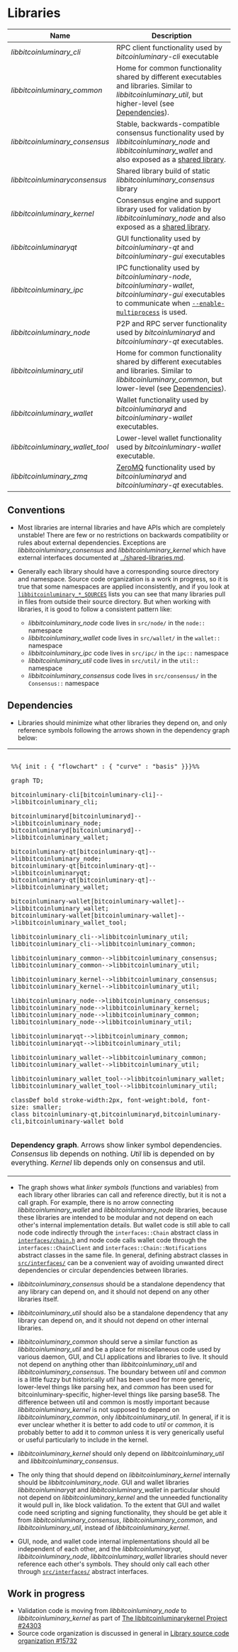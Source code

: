 # Libraries

| Name                     | Description |
|--------------------------|-------------|
| *libbitcoinluminary_cli*         | RPC client functionality used by *bitcoinluminary-cli* executable |
| *libbitcoinluminary_common*      | Home for common functionality shared by different executables and libraries. Similar to *libbitcoinluminary_util*, but higher-level (see [Dependencies](#dependencies)). |
| *libbitcoinluminary_consensus*   | Stable, backwards-compatible consensus functionality used by *libbitcoinluminary_node* and *libbitcoinluminary_wallet* and also exposed as a [shared library](../shared-libraries.md). |
| *libbitcoinluminaryconsensus*    | Shared library build of static *libbitcoinluminary_consensus* library |
| *libbitcoinluminary_kernel*      | Consensus engine and support library used for validation by *libbitcoinluminary_node* and also exposed as a [shared library](../shared-libraries.md). |
| *libbitcoinluminaryqt*           | GUI functionality used by *bitcoinluminary-qt* and *bitcoinluminary-gui* executables |
| *libbitcoinluminary_ipc*         | IPC functionality used by *bitcoinluminary-node*, *bitcoinluminary-wallet*, *bitcoinluminary-gui* executables to communicate when [`--enable-multiprocess`](multiprocess.md) is used. |
| *libbitcoinluminary_node*        | P2P and RPC server functionality used by *bitcoinluminaryd* and *bitcoinluminary-qt* executables. |
| *libbitcoinluminary_util*        | Home for common functionality shared by different executables and libraries. Similar to *libbitcoinluminary_common*, but lower-level (see [Dependencies](#dependencies)). |
| *libbitcoinluminary_wallet*      | Wallet functionality used by *bitcoinluminaryd* and *bitcoinluminary-wallet* executables. |
| *libbitcoinluminary_wallet_tool* | Lower-level wallet functionality used by *bitcoinluminary-wallet* executable. |
| *libbitcoinluminary_zmq*         | [ZeroMQ](../zmq.md) functionality used by *bitcoinluminaryd* and *bitcoinluminary-qt* executables. |

## Conventions

- Most libraries are internal libraries and have APIs which are completely unstable! There are few or no restrictions on backwards compatibility or rules about external dependencies. Exceptions are *libbitcoinluminary_consensus* and *libbitcoinluminary_kernel* which have external interfaces documented at [../shared-libraries.md](../shared-libraries.md).

- Generally each library should have a corresponding source directory and namespace. Source code organization is a work in progress, so it is true that some namespaces are applied inconsistently, and if you look at [`libbitcoinluminary_*_SOURCES`](../../src/Makefile.am) lists you can see that many libraries pull in files from outside their source directory. But when working with libraries, it is good to follow a consistent pattern like:

  - *libbitcoinluminary_node* code lives in `src/node/` in the `node::` namespace
  - *libbitcoinluminary_wallet* code lives in `src/wallet/` in the `wallet::` namespace
  - *libbitcoinluminary_ipc* code lives in `src/ipc/` in the `ipc::` namespace
  - *libbitcoinluminary_util* code lives in `src/util/` in the `util::` namespace
  - *libbitcoinluminary_consensus* code lives in `src/consensus/` in the `Consensus::` namespace

## Dependencies

- Libraries should minimize what other libraries they depend on, and only reference symbols following the arrows shown in the dependency graph below:

<table><tr><td>

```mermaid

%%{ init : { "flowchart" : { "curve" : "basis" }}}%%

graph TD;

bitcoinluminary-cli[bitcoinluminary-cli]-->libbitcoinluminary_cli;

bitcoinluminaryd[bitcoinluminaryd]-->libbitcoinluminary_node;
bitcoinluminaryd[bitcoinluminaryd]-->libbitcoinluminary_wallet;

bitcoinluminary-qt[bitcoinluminary-qt]-->libbitcoinluminary_node;
bitcoinluminary-qt[bitcoinluminary-qt]-->libbitcoinluminaryqt;
bitcoinluminary-qt[bitcoinluminary-qt]-->libbitcoinluminary_wallet;

bitcoinluminary-wallet[bitcoinluminary-wallet]-->libbitcoinluminary_wallet;
bitcoinluminary-wallet[bitcoinluminary-wallet]-->libbitcoinluminary_wallet_tool;

libbitcoinluminary_cli-->libbitcoinluminary_util;
libbitcoinluminary_cli-->libbitcoinluminary_common;

libbitcoinluminary_common-->libbitcoinluminary_consensus;
libbitcoinluminary_common-->libbitcoinluminary_util;

libbitcoinluminary_kernel-->libbitcoinluminary_consensus;
libbitcoinluminary_kernel-->libbitcoinluminary_util;

libbitcoinluminary_node-->libbitcoinluminary_consensus;
libbitcoinluminary_node-->libbitcoinluminary_kernel;
libbitcoinluminary_node-->libbitcoinluminary_common;
libbitcoinluminary_node-->libbitcoinluminary_util;

libbitcoinluminaryqt-->libbitcoinluminary_common;
libbitcoinluminaryqt-->libbitcoinluminary_util;

libbitcoinluminary_wallet-->libbitcoinluminary_common;
libbitcoinluminary_wallet-->libbitcoinluminary_util;

libbitcoinluminary_wallet_tool-->libbitcoinluminary_wallet;
libbitcoinluminary_wallet_tool-->libbitcoinluminary_util;

classDef bold stroke-width:2px, font-weight:bold, font-size: smaller;
class bitcoinluminary-qt,bitcoinluminaryd,bitcoinluminary-cli,bitcoinluminary-wallet bold
```
</td></tr><tr><td>

**Dependency graph**. Arrows show linker symbol dependencies. *Consensus* lib depends on nothing. *Util* lib is depended on by everything. *Kernel* lib depends only on consensus and util.

</td></tr></table>

- The graph shows what _linker symbols_ (functions and variables) from each library other libraries can call and reference directly, but it is not a call graph. For example, there is no arrow connecting *libbitcoinluminary_wallet* and *libbitcoinluminary_node* libraries, because these libraries are intended to be modular and not depend on each other's internal implementation details. But wallet code is still able to call node code indirectly through the `interfaces::Chain` abstract class in [`interfaces/chain.h`](../../src/interfaces/chain.h) and node code calls wallet code through the `interfaces::ChainClient` and `interfaces::Chain::Notifications` abstract classes in the same file. In general, defining abstract classes in [`src/interfaces/`](../../src/interfaces/) can be a convenient way of avoiding unwanted direct dependencies or circular dependencies between libraries.

- *libbitcoinluminary_consensus* should be a standalone dependency that any library can depend on, and it should not depend on any other libraries itself.

- *libbitcoinluminary_util* should also be a standalone dependency that any library can depend on, and it should not depend on other internal libraries.

- *libbitcoinluminary_common* should serve a similar function as *libbitcoinluminary_util* and be a place for miscellaneous code used by various daemon, GUI, and CLI applications and libraries to live. It should not depend on anything other than *libbitcoinluminary_util* and *libbitcoinluminary_consensus*. The boundary between _util_ and _common_ is a little fuzzy but historically _util_ has been used for more generic, lower-level things like parsing hex, and _common_ has been used for bitcoinluminary-specific, higher-level things like parsing base58. The difference between util and common is mostly important because *libbitcoinluminary_kernel* is not supposed to depend on *libbitcoinluminary_common*, only *libbitcoinluminary_util*. In general, if it is ever unclear whether it is better to add code to *util* or *common*, it is probably better to add it to *common* unless it is very generically useful or useful particularly to include in the kernel.


- *libbitcoinluminary_kernel* should only depend on *libbitcoinluminary_util* and *libbitcoinluminary_consensus*.

- The only thing that should depend on *libbitcoinluminary_kernel* internally should be *libbitcoinluminary_node*. GUI and wallet libraries *libbitcoinluminaryqt* and *libbitcoinluminary_wallet* in particular should not depend on *libbitcoinluminary_kernel* and the unneeded functionality it would pull in, like block validation. To the extent that GUI and wallet code need scripting and signing functionality, they should be get able it from *libbitcoinluminary_consensus*, *libbitcoinluminary_common*, and *libbitcoinluminary_util*, instead of *libbitcoinluminary_kernel*.

- GUI, node, and wallet code internal implementations should all be independent of each other, and the *libbitcoinluminaryqt*, *libbitcoinluminary_node*, *libbitcoinluminary_wallet* libraries should never reference each other's symbols. They should only call each other through [`src/interfaces/`](`../../src/interfaces/`) abstract interfaces.

## Work in progress

- Validation code is moving from *libbitcoinluminary_node* to *libbitcoinluminary_kernel* as part of [The libbitcoinluminarykernel Project #24303](https://github.com/bitcoinluminary/bitcoinluminary/issues/24303)
- Source code organization is discussed in general in [Library source code organization #15732](https://github.com/bitcoinluminary/bitcoinluminary/issues/15732)
